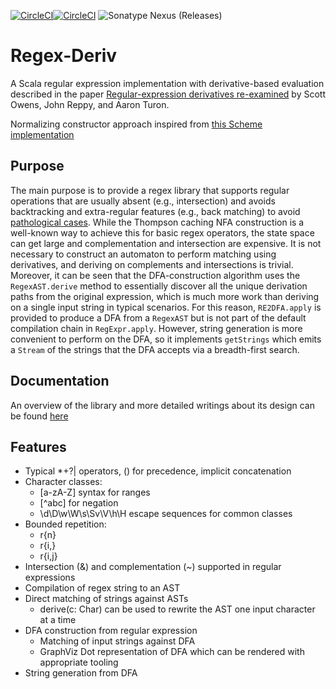[![CircleCI](https://circleci.com/gh/dlomsak/regex-deriv.svg?style=shield)](https://circleci.com/gh/dlomsak/regex-deriv)[![CircleCI](https://dl.circleci.com/status-badge/img/gh/dlomsak/regex-deriv/tree/master.svg?style=svg)](https://dl.circleci.com/status-badge/redirect/gh/dlomsak/regex-deriv/tree/master)
![Sonatype Nexus (Releases)](https://img.shields.io/nexus/r/io.github.dlomsak/regex-deriv_2.12?server=https%3A%2F%2Fs01.oss.sonatype.org)

Regex-Deriv
==============
A Scala regular expression implementation with derivative-based evaluation described in the
paper [Regular-expression derivatives re-examined](http://people.cs.uchicago.edu/~jhr/papers/2009/jfp-re-derivatives.pdf)
by Scott Owens, John Reppy, and Aaron Turon.

Normalizing constructor approach inspired from [this Scheme implementation](https://github.com/tmmcguire/scheme-regular-expression-derivatives/blob/master/dre.scm)

<!--- Sub-expression matching takes ideas from [Regular Expression Sub-matching using Partial Derivatives](http://www.home.hs-karlsruhe.de/~suma0002/publications/ppdp12-part-deriv-sub-match.pdf) by Martin Sulzmann and Kenny Zhuo Ming Lu-->

Purpose
-----
The main purpose is to provide a regex library that supports regular operations that are usually absent (e.g., intersection)
and avoids backtracking and extra-regular features (e.g., back matching) to avoid [pathological cases](https://www.regular-expressions.info/catastrophic.html).
While the Thompson caching NFA construction is a well-known way to achieve this for basic regex operators, the state space can get large and
complementation and intersection are expensive. It is not 
necessary to construct an automaton to perform matching using derivatives, and deriving on complements and intersections
is trivial. Moreover, it can be seen that the DFA-construction
algorithm uses the `RegexAST.derive` method to essentially discover all the unique derivation paths from the original expression,
which is much more work than deriving on a single input string in typical scenarios. For this reason, `RE2DFA.apply` is
provided to produce a DFA from a `RegexAST` but is not part of the default compilation chain in `RegExpr.apply`. However,
string generation is more convenient to perform on the DFA, so it implements `getStrings` which emits a `Stream` of the strings
that the DFA accepts via a breadth-first search.

Documentation
-------------
An overview of the library and more detailed writings about its design can be found [here](https://dlomsak.github.io/regex-deriv/)

Features
-------
* Typical *+?| operators, () for precedence, implicit concatenation
* Character classes:
    * [a-zA-Z] syntax for ranges
    * [^abc] for negation
    * \d\D\w\W\s\Sv\V\h\H escape sequences for common classes
* Bounded repetition:
  * r{n}
  * r{i,}
  * r{i,j}
* Intersection (&) and complementation (~) supported in regular expressions
* Compilation of regex string to an AST
* Direct matching of strings against ASTs
  * derive(c: Char) can be used to rewrite the AST one input character at a time
* DFA construction from regular expression
  * Matching of input strings against DFA
  * GraphViz Dot representation of DFA which can be rendered with appropriate tooling
* String generation from DFA
